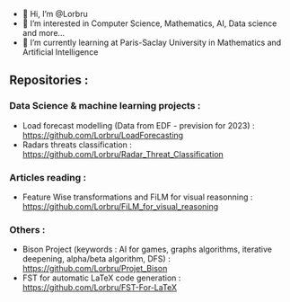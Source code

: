 - 👋 Hi, I’m @Lorbru
- 👀 I’m interested in Computer Science, Mathematics, AI, Data science and more...
- 🌱 I’m currently learning at Paris-Saclay University in Mathematics and Artificial Intelligence

## Repositories : 

### Data Science & machine learning projects : 
- Load forecast modelling (Data from EDF - prevision for 2023) : https://github.com/Lorbru/LoadForecasting
- Radars threats classification : https://github.com/Lorbru/Radar_Threat_Classification

### Articles reading : 
- Feature Wise transformations and FiLM for visual reasonning : https://github.com/Lorbru/FiLM_for_visual_reasoning

### Others : 
- Bison Project (keywords : AI for games, graphs algorithms, iterative deepening, alpha/beta algorithm, DFS) : https://github.com/Lorbru/Projet_Bison
- FST for automatic LaTeX code generation : https://github.com/Lorbru/FST-For-LaTeX
